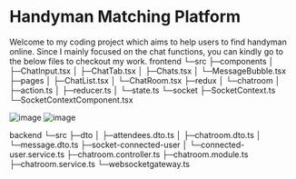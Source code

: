 # Handyman Matching Platform
Welcome to my coding project which aims to help users to find handyman online. Since I mainly focused on the chat functions, you can kindly go to the below files to checkout my work.
frontend
   └─src
        ├─components
        │  ├─ChatInput.tsx
        │  ├─ChatTab.tsx
        │  ├─Chats.tsx
        │  └─MessageBubble.tsx
        ├─pages
        │  ├─ChatList.tsx
        │  └─ChatRoom.tsx
        ├─redux
        │  └─chatroom
        │    ├─action.ts
        │    ├─reducer.ts
        │    └─state.ts
        └─socket
           ├─SocketContext.ts
           └─SocketContextComponent.tsx

![image](https://user-images.githubusercontent.com/99062097/194806324-37a2dd7a-1f6f-45ad-9dc1-20415f7c1ac7.png)
![image](https://user-images.githubusercontent.com/99062097/194806351-fc6604f0-d543-495c-aaa4-e6dc1628ce4c.png)

backend
   └─src
        ├─dto
        │  ├─attendees.dto.ts
        │  ├─chatroom.dto.ts
        │  └─message.dto.ts
        ├─socket-connected-user
        │  └─connected-user.service.ts
        ├─chatroom.controller.ts
        ├─chatroom.module.ts
        ├─chatroom.service.ts
        └─websocketgateway.ts
